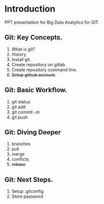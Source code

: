 # Introduction
PPT presentation for Big Data Analytics for GIT.

## Git: Key Concepts.
1. What is git?
2. History
3. Install git.
4. Create repository on gitlab.
5. Create repository command line.
6. ~~Setup github account.~~

## Git: Basic Workflow.
1. git status
2. git add
3. git commit -m
4. git push

## Git: Diving Deeper
1. branches
2. pull
3. merge
4. conflicts
5. ~~rebase~~

## Git: Next Steps.
1. Setup .gitconfig
2. Store password
